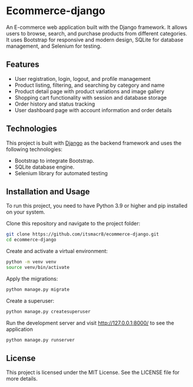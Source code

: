 # Ecommerce-django

An E-commerce web application built with the Django framework. It allows users to browse, search, and purchase products from different categories. It uses Bootstrap for responsive and modern design, SQLite for database management, and Selenium for testing.

## Features

- User registration, login, logout, and profile management
- Product listing, filtering, and searching by category and name
- Product detail page with product variations and image gallery
- Shopping cart functionality with session and database storage
- Order history and status tracking
- User dashboard page with account information and order details

## Technologies

This project is built with [Django](https://www.djangoproject.com/) as the backend framework and uses the following technologies:

- Bootstrap to integrate Bootstrap.
- SQLite database engine.
- Selenium library for automated testing

## Installation and Usage

To run this project, you need to have Python 3.9 or higher and pip installed on your system.

Clone this repository and navigate to the project folder:

```sh
git clone https://github.com/itsmacr8/ecommerce-django.git
cd ecommerce-django
```

Create and activate a virtual environment:

```sh
python -m venv venv
source venv/bin/activate
```

Apply the migrations:

```sh
python manage.py migrate
```

Create a superuser:

```sh
python manage.py createsuperuser
```

Run the development server and visit http://127.0.0.1:8000/ to see the application

```sh
python manage.py runserver
```

## License

This project is licensed under the MIT License. See the LICENSE file for more details.
